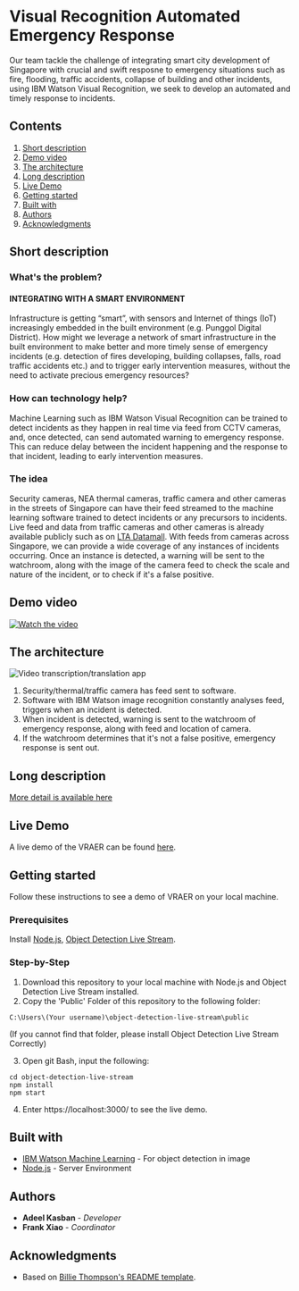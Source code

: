 # Visual Recognition Automated Emergency Response

Our team tackle the challenge of integrating smart city development of Singapore with crucial and swift resposne to emergency situations such as fire, flooding, traffic accidents, collapse of building and other incidents, using IBM Watson Visual Recognition, we seek to develop an automated and timely response to incidents.

## Contents

1. [Short description](#short-description)
1. [Demo video](#demo-video)
1. [The architecture](#the-architecture)
1. [Long description](#long-description)
1. [Live Demo](#live-demo)
1. [Getting started](#getting-started)
1. [Built with](#built-with)
1. [Authors](#authors)
1. [Acknowledgments](#acknowledgments)

## Short description

### What's the problem?

#### INTEGRATING WITH A SMART ENVIRONMENT

Infrastructure is getting “smart”, with sensors and Internet of things (IoT) increasingly embedded in the built environment (e.g. Punggol Digital District). How might we leverage a network of smart infrastructure in the built environment to make better and more timely sense of emergency incidents (e.g. detection of fires developing, building collapses, falls, road traffic accidents etc.) and to trigger early intervention measures, without the need to activate precious emergency resources?

### How can technology help?

Machine Learning such as IBM Watson Visual Recognition can be trained to detect incidents as they happen in real time via feed from CCTV cameras, and, once detected, can send automated warning to emergency response. This can reduce delay between the incident happening and the response to that incident, leading to early intervention measures.

### The idea

Security cameras, NEA thermal cameras, traffic camera and other cameras in the streets of Singapore can have their feed streamed to the machine learning software trained to detect incidents or any precursors to incidents. Live feed and data from traffic cameras and other cameras is already available publicly such as on [LTA Datamall](https://www.mytransport.sg/content/mytransport/home/dataMall.html). With feeds from cameras across Singapore, we can provide a wide coverage of any instances of incidents occurring. Once an instance is detected, a warning will be sent to the watchroom, along with the image of the camera feed to check the scale and nature of the incident, or to check if it's a false positive.

## Demo video

[![Watch the video](https://www.gannett-cdn.com/-mm-/09608943aa25adf525e933716a119392e8625fb6/c=0-22-773-459/local/-/media/2016/10/22/USATODAY/USATODAY/636127417691080617-YouTube-logo-full-color.png?width=660&height=374&fit=crop&format=pjpg&auto=webp)](https://youtu.be/dlCPb-Vk0Vw)

## The architecture

![Video transcription/translation app](https://i.imgur.com/LAp5XWB.jpg)

1. Security/thermal/traffic camera has feed sent to software.
2. Software with IBM Watson image recognition constantly analyses feed, triggers when an incident is detected.
3. When incident is detected, warning is sent to the watchroom of emergency response, along with feed and location of camera.
4. If the watchroom determines that it's not a false positive, emergency response is sent out.

## Long description

[More detail is available here](https://docs.google.com/document/d/1Y2ukJS6jOG4IpRZO1rw1oKrt8JWLKsi05gerZBZqgOA/edit?usp=sharing)

## Live Demo

A live demo of the VRAER can be found [here](https://adeelkasban.com/object-detection-live-stream-master/public/index1.html).

## Getting started

Follow these instructions to see a demo of VRAER on your local machine.

### Prerequisites

Install [Node.js](https://nodejs.org/en/download/), [Object Detection Live Stream](https://github.com/cloud-annotations/object-detection-live-stream).

### Step-by-Step

1. Download this repository to your local machine with Node.js and Object Detection Live Stream installed.
2. Copy the 'Public' Folder of this repository to the following folder:

```
C:\Users\(Your username)\object-detection-live-stream\public
```
(If you cannot find that folder, please install Object Detection Live Stream Correctly)

3. Open git Bash, input the following:
```
cd object-detection-live-stream
npm install
npm start
```
4. Enter https://localhost:3000/ to see the live demo.


## Built with

* [IBM Watson Machine Learning](https://www.ibm.com/sg-en/cloud/machine-learning#:~:text=Deploy%20and%20run%20AI%20models,at%20scale%20across%20any%20cloud.) - For object detection in image
* [Node.js](https://nodejs.org/en/) - Server Environment

## Authors

* **Adeel Kasban** - *Developer*
* **Frank Xiao** - *Coordinator*

## Acknowledgments

* Based on [Billie Thompson's README template](https://gist.github.com/PurpleBooth/109311bb0361f32d87a2).
